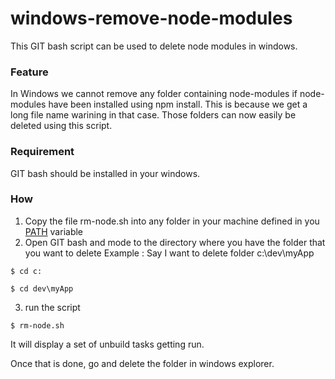 # windows-remove-node-modules
This GIT bash script can be used to delete node modules in windows. 

### Feature ###
In Windows we cannot remove any folder containing node-modules if node-modules have been installed using npm install. This is because 
we get a long file name warining in that case. 
Those folders can now easily be deleted using this script. 

### Requirement ###
GIT bash should be installed in your windows.

### How ###
1. Copy the file rm-node.sh into any folder in your machine defined in you [PATH](http://superuser.com/questions/341192/how-can-i-display-the-contents-of-an-environment-variable-from-the-command-promp) variable
2. Open GIT bash and mode to the directory where you have the folder that you want to delete
Example : Say I want to delete folder  c:\dev\myApp

  ```
  $ cd c:
  
  $ cd dev\myApp
  ```
3. run the script
 
  ```
  $ rm-node.sh
  ```

It will display a set of unbuild tasks getting run. 

Once that is done,  go and delete the folder in windows explorer.
  
